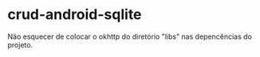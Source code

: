 # crud-android-sqlite

Não esquecer de colocar o okhttp do diretório "libs" nas depencências do projeto.
